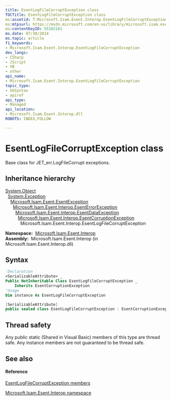 ```yaml
---
title: EsentLogFileCorruptException class
TOCTitle: EsentLogFileCorruptException class
ms:assetid: T:Microsoft.Isam.Esent.Interop.EsentLogFileCorruptException
ms:mtpsurl: https://msdn.microsoft.com/en-us/library/microsoft.isam.esent.interop.esentlogfilecorruptexception(v=EXCHG.10)
ms:contentKeyID: 55102161
ms.date: 07/30/2014
ms.topic: article
f1_keywords:
- Microsoft.Isam.Esent.Interop.EsentLogFileCorruptException
dev_langs:
- CSharp
- JScript
- VB
- other
api_name: 
- Microsoft.Isam.Esent.Interop.EsentLogFileCorruptException
topic_type: 
- kbSyntax
- apiref
api_type: 
- Managed
api_location: 
- Microsoft.Isam.Esent.Interop.dll
ROBOTS: INDEX,FOLLOW

---
```


# EsentLogFileCorruptException class

Base class for JET_err.LogFileCorrupt exceptions.

## Inheritance hierarchy

[System.Object](https://docs.microsoft.com/dotnet/api/system.object?redirectedfrom=MSDN)  
  [System.Exception](https://docs.microsoft.com/dotnet/api/system.exception?redirectedfrom=MSDN)  
    [Microsoft.Isam.Esent.EsentException](dn292088\(v=exchg.10\).md)  
      [Microsoft.Isam.Esent.Interop.EsentErrorException](dn274314\(v=exchg.10\).md)  
        [Microsoft.Isam.Esent.Interop.EsentDataException](dn334392\(v=exchg.10\).md)  
          [Microsoft.Isam.Esent.Interop.EsentCorruptionException](dn274225\(v=exchg.10\).md)  
            Microsoft.Isam.Esent.Interop.EsentLogFileCorruptException  

**Namespace:**  [Microsoft.Isam.Esent.Interop](hh596136\(v=exchg.10\).md)  
**Assembly:**  Microsoft.Isam.Esent.Interop (in Microsoft.Isam.Esent.Interop.dll)

## Syntax

``` vb
'Declaration
<SerializableAttribute> _
Public NotInheritable Class EsentLogFileCorruptException _
    Inherits EsentCorruptionException
'Usage
Dim instance As EsentLogFileCorruptException
```

``` csharp
[SerializableAttribute]
public sealed class EsentLogFileCorruptException : EsentCorruptionException
```

## Thread safety

Any public static (Shared in Visual Basic) members of this type are thread safe. Any instance members are not guaranteed to be thread safe.

## See also

#### Reference

[EsentLogFileCorruptException members](dn334542\(v=exchg.10\).md)

[Microsoft.Isam.Esent.Interop namespace](hh596136\(v=exchg.10\).md)

